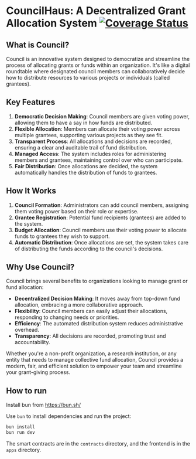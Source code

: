 # CouncilHaus: A Decentralized Grant Allocation System [![Coverage Status](https://coveralls.io/repos/github/BlossomLabs/councilhaus/badge.svg?branch=master)](https://coveralls.io/github/BlossomLabs/councilhaus?branch=master)

## What is Council?

Council is an innovative system designed to democratize and streamline the process of allocating grants or funds within an organization. It's like a digital roundtable where designated council members can collaboratively decide how to distribute resources to various projects or individuals (called grantees).

## Key Features

1. **Democratic Decision Making**: Council members are given voting power, allowing them to have a say in how funds are distributed.
2. **Flexible Allocation**: Members can allocate their voting power across multiple grantees, supporting various projects as they see fit.
3. **Transparent Process**: All allocations and decisions are recorded, ensuring a clear and auditable trail of fund distribution.
4. **Managed Access**: The system includes roles for administering members and grantees, maintaining control over who can participate.
5. **Fair Distribution**: Once allocations are decided, the system automatically handles the distribution of funds to grantees.

## How It Works

1. **Council Formation**: Administrators can add council members, assigning them voting power based on their role or expertise.
2. **Grantee Registration**: Potential fund recipients (grantees) are added to the system.
3. **Budget Allocation**: Council members use their voting power to allocate funds to grantees they wish to support.
4. **Automatic Distribution**: Once allocations are set, the system takes care of distributing the funds according to the council's decisions.

## Why Use Council?

Council brings several benefits to organizations looking to manage grant or fund allocation:

- **Decentralized Decision Making**: It moves away from top-down fund allocation, embracing a more collaborative approach.
- **Flexibility**: Council members can easily adjust their allocations, responding to changing needs or priorities.
- **Efficiency**: The automated distribution system reduces administrative overhead.
- **Transparency**: All decisions are recorded, promoting trust and accountability.

Whether you're a non-profit organization, a research institution, or any entity that needs to manage collective fund allocation, Council provides a modern, fair, and efficient solution to empower your team and streamline your grant-giving process.

## How to run

Install bun from https://bun.sh/

Use `bun` to install dependencies and run the project:

```bash
bun install
bun run dev
```

The smart contracts are in the `contracts` directory, and the frontend is in the `apps` directory.